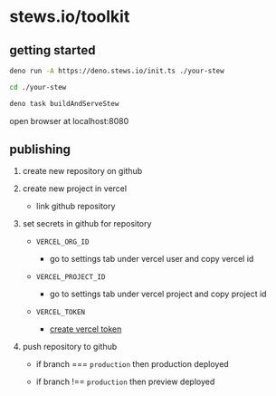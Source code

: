 # stews.io/toolkit

## getting started

```bash
deno run -A https://deno.stews.io/init.ts ./your-stew
```

```bash
cd ./your-stew
```

```bash
deno task buildAndServeStew
```

open browser at localhost:8080

## publishing

1. create new repository on github

2. create new project in vercel

   - link github repository

3. set secrets in github for repository

   - `VERCEL_ORG_ID`

     - go to settings tab under vercel user and copy vercel id

   - `VERCEL_PROJECT_ID`

     - go to settings tab under vercel project and copy project id

   - `VERCEL_TOKEN`

     - [create vercel token](https://vercel.com/account/tokens)

4. push repository to github

   - if branch === `production` then production deployed

   - if branch !== `production` then preview deployed
